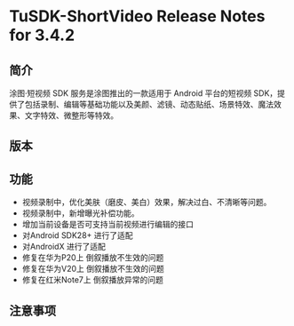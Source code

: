 # TuSDK-ShortVideo Release Notes for 3.4.2

## 简介


涂图·短视频 SDK 服务是涂图推出的一款适用于 Android 平台的短视频 SDK，提供了包括录制、编辑等基础功能以及美颜、滤镜、动态贴纸、场景特效、魔法效果、文字特效、微整形等特效。


## 版本



## 功能


* 视频录制中，优化美肤（磨皮、美白）效果，解决过白、不清晰等问题。
* 视频录制中，新增曝光补偿功能。
* 增加当前设备是否可支持当前视频进行编辑的接口
* 对Android SDK28+ 进行了适配
* 对AndroidX 进行了适配
* 修复在华为P20上 倒叙播放不生效的问题
* 修复在华为V20上 倒叙播放不生效的问题
* 修复在红米Note7上 倒叙播放异常的问题


## 注意事项




